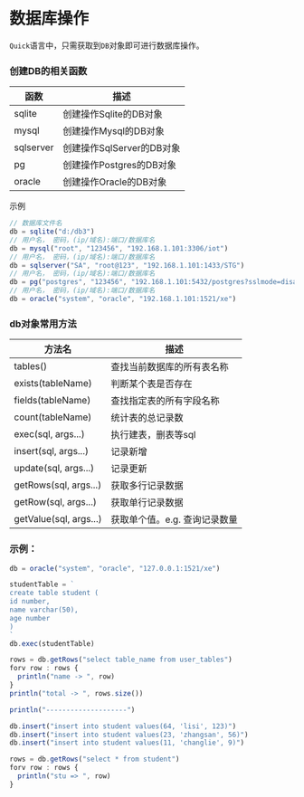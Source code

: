 # 数据库操作
`Quick`语言中，只需获取到`DB`对象即可进行数据库操作。  

### 创建DB的相关函数

| 函数  |	描述   |
|  ----  | ----  |
|  sqlite  | 创建操作Sqlite的DB对象 |
|  mysql  | 创建操作Mysql的DB对象  |
|  sqlserver  |  创建操作SqlServer的DB对象 |
|  pg  | 创建操作Postgres的DB对象  |
|  oracle  |  创建操作Oracle的DB对象 |

示例
```js
// 数据库文件名
db = sqlite("d:/db3")
// 用户名， 密码，(ip/域名):端口/数据库名
db = mysql("root", "123456", "192.168.1.101:3306/iot")
// 用户名， 密码，(ip/域名):端口/数据库名
db = sqlserver("SA", "root@123", "192.168.1.101:1433/STG")
// 用户名， 密码，(ip/域名):端口/数据库名
db = pg("postgres", "123456", "192.168.1.101:5432/postgres?sslmode=disable")
// 用户名， 密码，(ip/域名):端口/数据库名
db = oracle("system", "oracle", "192.168.1.101:1521/xe")
```

### db对象常用方法

| 方法名  |	描述   |
|  ----  | ----  |
| tables() | 查找当前数据库的所有表名称 |
| exists(tableName) | 判断某个表是否存在 |
| fields(tableName) | 查找指定表的所有字段名称 |
| count(tableName) | 统计表的总记录数 |
|  exec(sql, args...)  | 执行建表，删表等sql |
|  insert(sql, args...)  | 记录新增  |
|  update(sql, args...)  | 记录更新  |
|  getRows(sql, args...)  |  获取多行记录数据 |
|  getRow(sql, args...)  |  获取单行记录数据 |
|  getValue(sql, args...)  | 获取单个值。e.g. 查询记录数量  |

### 示例：
```js
db = oracle("system", "oracle", "127.0.0.1:1521/xe")

studentTable = `
create table student (
id number,
name varchar(50),
age number
)
`
db.exec(studentTable)

rows = db.getRows("select table_name from user_tables")
forv row : rows {
  println("name -> ", row)
}
println("total -> ", rows.size())

println("--------------------")

db.insert("insert into student values(64, 'lisi', 123)")
db.insert("insert into student values(23, 'zhangsan', 56)")
db.insert("insert into student values(11, 'changlie', 9)")

rows = db.getRows("select * from student")
forv row : rows {
  println("stu => ", row)
}
```